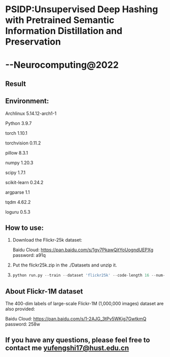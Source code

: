 # PSIDP:Unsupervised Deep Hashing with Pretrained Semantic Information Distillation and Preservation

# --Neurocomputing@2022

## Result

## Environment:

Archlinux 5.14.12-arch1-1

Python 3.9.7

torch 1.10.1

torchvision 0.11.2

pillow 8.3.1

numpy 1.20.3

scipy 1.7.1

scikit-learn 0.24.2

argparse 1.1

tqdm 4.62.2

loguru 0.5.3


## How to use:

1. Download the Flickr-25k dataset:

    Baidu Cloud: https://pan.baidu.com/s/1gv7PkawQitYoUogndUEPXg 
    password: a91q 

2. Put the flickr25k.zip in the ./Datasets and unzip it.

3. ```python
   python run.py --train --dataset 'flickr25k' --code-length 16 --num-query 2000 --num-train 5000
   ```

## About Flickr-1M dataset

The 400-dim labels of large-scale Flickr-1M (1,000,000 images) dataset are also provided:

  Baidu Cloud: https://pan.baidu.com/s/1-2AJG_3tPv5WKig7GwtkmQ 
  password: 258w 

## If you have any questions, please feel free to contact me yufengshi17@hust.edu.cn
